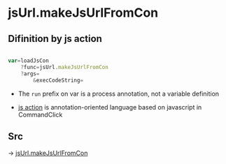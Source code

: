 # jsUrl.makeJsUrlFromCon

## Difinition by js action

```js.js

var=loadJsCon
	?func=jsUrl.makeJsUrlFromCon
	?args=
		&execCodeString=
```

- The `run` prefix on var is a process annotation, not a variable definition

- [js action](#) is annotation-oriented language based on javascript in CommandClick

## Src

-> [jsUrl.makeJsUrlFromCon](https://github.com/puutaro/CommandClick/blob/master/app/src/main/java/com/puutaro/commandclick/fragment_lib/terminal_fragment/js_interface/JsUrl.kt#L76)


